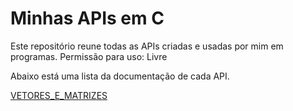 # Minhas APIs em C

Este repositório reune todas as APIs criadas e usadas por mim em programas.
Permissão para uso: Livre

Abaixo está uma lista da documentação de cada API.

[VETORES_E_MATRIZES](documentação\VETORES_E_MATRIZES.md)